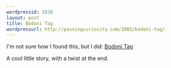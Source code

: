 ```yaml
---
wordpressid: 1636
layout: post
title: Bodoni Tag
wordpressurl: http://passingcuriosity.com/2005/bodoni-tag/
---
```

I'm not sure how I found this, but I did: <a href="http://tadpol.org/stories/Bodoni_Tag.html">Bodoni Tag</a>



A cool little story, with a twist at the end.
